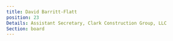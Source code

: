 ```yaml
---
title: David Barritt-Flatt
position: 23
Details: Assistant Secretary, Clark Construction Group, LLC
Section: board
---
```


